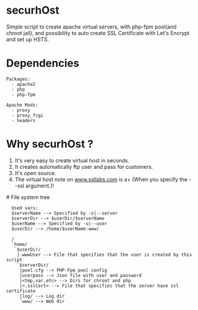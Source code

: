 # securhOst
Simple script to create apache virtual servers, with php-fpm pool(and chroot jail), and possibility to auto create SSL Certificate with Let's Encrypt and set up HSTS.

# Dependencies
```
Packages:
  - apache2
  - php
  - php-fpm

Apache Mods:
  - proxy
  - proxy_fcgi
  - headers
```

# Why securhOst ?

1. It's very easy to create virtual host in seconds.
2. It creates automatically ftp user and pass for customers.
3. It's open source.
4. The virtual host note on www.ssllabs.com is a+ (When you specify the --ssl argument.)!

# File system tree

```
  Used vars:
  $serverName --> Specified by -s|--server
  $serverDir --> $userDir/$serverName
  $userName --> Specified by -u|--user
  $userDir --> /home/$userName-www/
  
  /
  `home/
   `$userDir/
    |.wwwUser --> File that specifies that the user is created by this script
    `$serverDir/
     |pool.cfg --> PHP-Fpm pool config
     |userpass --> Json file with user and password
     |<tmp,var,etc> --> Dirs for chroot and php
     |<.sslCert> --> File that specifies that the server have ssl certificate
     |log/ --> Log dir
     `www/ --> Web dir 
```
